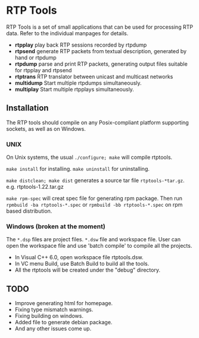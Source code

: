 # RTP Tools

RTP Tools is a set of small applications
that can be used for processing RTP data.
Refer to the individual manpages for details.

* **rtpplay**
	play back RTP sessions recorded by rtpdump
* **rtpsend**
	generate RTP packets from textual description,
	generated by hand or rtpdump
* **rtpdump**
	parse and print RTP packets,
	generating output files suitable for rtpplay and rtpsend
* **rtptrans**
	RTP translator between unicast and multicast networks
* **multidump**
	Start multiple rtpdumps simultaneously.
* **multiplay**
	Start multiple rtpplays simultaneously.

## Installation

The RTP tools should compile on any Posix-compliant platform
supporting sockets, as well as on Windows.

### UNIX

On Unix systems, the usual `./configure; make` will compile rtptools.

`make install` for installing.
`make uninstall` for uninstalling.

`make distclean; make dist` generates a source tar file `rtptools-*tar.gz`.
  e.g. rtptools-1.22.tar.gz

`make rpm-spec` will creat spec file for generating rpm package.
  Then run `rpmbuild -ba rtptools-*.spec` or
  `rpmbuild -bb rtptools-*.spec` on rpm based distribution.

### Windows (broken at the moment)

The `*.dsp` files are project files. `*.dsw` file and workspace file.
User can open the workspace file and use 'batch compile'
to compile all the projects.

* In Visual C++ 6.0, open workspace file rtptools.dsw.
* In VC menu Build, use Batch Build to build all the tools.
* All the rtptools will be created under the "debug\" directory.

## TODO

* Improve generating html for homepage.
* Fixing type mismatch warnings.
* Fixing building on windows.
* Added file to generate debian package.
* And any other issues come up.
